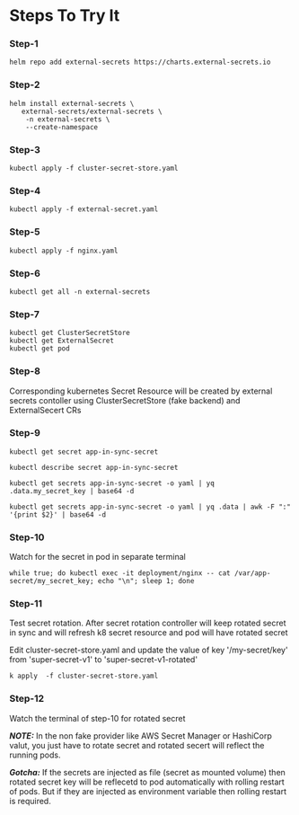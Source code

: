 # Steps To Try It

### Step-1

```
helm repo add external-secrets https://charts.external-secrets.io
```

### Step-2

```
helm install external-secrets \
   external-secrets/external-secrets \
    -n external-secrets \
    --create-namespace 
```

### Step-3

```
kubectl apply -f cluster-secret-store.yaml
```

### Step-4

```
kubectl apply -f external-secret.yaml
```

### Step-5

```
kubectl apply -f nginx.yaml
```


### Step-6 

```
kubectl get all -n external-secrets
```

### Step-7

```
kubectl get ClusterSecretStore
kubectl get ExternalSecret
kubectl get pod
```

### Step-8

Corresponding kubernetes Secret Resource will be created by external secrets contoller using ClusterSecretStore (fake backend) and ExternalSecert CRs

### Step-9

```
kubectl get secret app-in-sync-secret

kubectl describe secret app-in-sync-secret

kubectl get secrets app-in-sync-secret -o yaml | yq .data.my_secret_key | base64 -d

kubectl get secrets app-in-sync-secret -o yaml | yq .data | awk -F ":" '{print $2}' | base64 -d

```

### Step-10

Watch for the secret in pod in separate terminal

```
while true; do kubectl exec -it deployment/nginx -- cat /var/app-secret/my_secret_key; echo "\n"; sleep 1; done
```

### Step-11

Test secret rotation. After secret rotation controller will keep rotated secret in sync and will refresh k8 secret resource and pod will have rotated secret

Edit cluster-secret-store.yaml and update the value of key '/my-secret/key' from 'super-secret-v1' to 'super-secret-v1-rotated'

```
k apply  -f cluster-secret-store.yaml
```

### Step-12

Watch the terminal of step-10 for rotated secret


**_NOTE:_** In the non fake provider like AWS Secret Manager or HashiCorp valut, you just have to rotate secret and rotated secert will reflect the running pods. 


**_Gotcha:_** If the secrets are injected as file (secret as mounted volume) then rotated secret key will be reflecetd to pod automatically with rolling restart of pods. But if they are injected as environment variable then rolling restart is required. 



